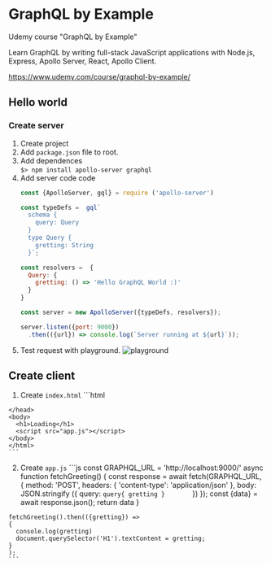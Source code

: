 # GraphQL by Example
Udemy course "GraphQL by Example"

Learn GraphQL by writing full-stack JavaScript applications with Node.js, Express, Apollo Server, React, Apollo Client.

https://www.udemy.com/course/graphql-by-example/

## Hello world
### Create server
  1. Create project
  2. Add `package.json` file to root.
  3. Add dependences  
  `$> npm install apollo-server graphql`
  4. Add server code code
      ```js
      const {ApolloServer, gql} = require ('apollo-server')

      const typeDefs =  gql`
        schema {
          query: Query
        }
        type Query {
          gretting: String
        }`;

      const resolvers =  {
        Query: {
          gretting: () => 'Hello GraphQL World :)'
        }
      }

      const server = new ApolloServer({typeDefs, resolvers});

      server.listen({port: 9000})
        .then(({url}) => console.log(`Server running at ${url}`));  
      ```
  5. Test request with playground.
![playground](https://user-images.githubusercontent.com/725743/104221625-6c35ba80-5441-11eb-9629-888044e6849b.png)

## Create client
  1. Create `index.html`
    ```html
    <!DOCTYPE html>
    <html lang="en">
    <head>
      <meta charset="UTF-8">
      <meta name="viewport" content="width=device-width, initial-scale=1.0">
      <title>Graphql Client</title>
    </head>
    <body>
      <h1>Loading</h1>
      <script src="app.js"></script>
    </body>
    </html>
    ```
  2. Create `app.js`
    ```js
    const GRAPHQL_URL = 'http://localhost:9000/'
    async function fetchGreeting() {
      const response = await fetch(GRAPHQL_URL, {
          method: 'POST',
          headers: {
            'content-type': 'application/json'
        },
        body: JSON.stringify ({
          query: `
            query{
              gretting
            }       
          `
        })
      });
      const {data} = await response.json();
      return data
    }

    fetchGreeting().then(({gretting}) => 
    {
      console.log(gretting)
      document.querySelector('H1').textContent = gretting;
    }
    );  
    ```
